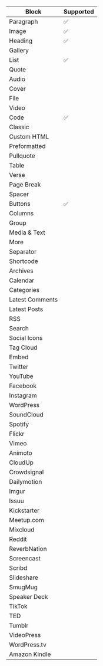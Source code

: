 | Block           | Supported |
| --------------- | --------- |
| Paragraph       | ✅        |
| Image           | ✅        |
| Heading         | ✅        |
| Gallery         |           |
| List            | ✅        |
| Quote           |           |
| Audio           |           |
| Cover           |           |
| File            |           |
| Video           |           |
| Code            | ✅        |
| Classic         |           |
| Custom HTML     |           |
| Preformatted    |           |
| Pullquote       |           |
| Table           |           |
| Verse           |           |
| Page Break      |           |
| Spacer          |           |
| Buttons         | ✅        |
| Columns         |           |
| Group           |           |
| Media & Text    |           |
| More            |           |
| Separator       |           |
| Shortcode       |           |
| Archives        |           |
| Calendar        |           |
| Categories      |           |
| Latest Comments |           |
| Latest Posts    |           |
| RSS             |           |
| Search          |           |
| Social Icons    |           |
| Tag Cloud       |           |
| Embed           |           |
| Twitter         |           |
| YouTube         |           |
| Facebook        |           |
| Instagram       |           |
| WordPress       |           |
| SoundCloud      |           |
| Spotify         |           |
| Flickr          |           |
| Vimeo           |           |
| Animoto         |           |
| CloudUp         |           |
| Crowdsignal     |           |
| Dailymotion     |           |
| Imgur           |           |
| Issuu           |           |
| Kickstarter     |           |
| Meetup.com      |           |
| Mixcloud        |           |
| Reddit          |           |
| ReverbNation    |           |
| Screencast      |           |
| Scribd          |           |
| Slideshare      |           |
| SmugMug         |           |
| Speaker Deck    |           |
| TikTok          |           |
| TED             |           |
| Tumblr          |           |
| VideoPress      |           |
| WordPress.tv    |           |
| Amazon Kindle   |           |
